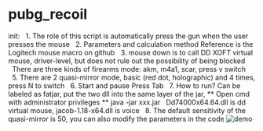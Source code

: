 # pubg_recoil
init:
  1. The role of this script is automatically press the gun when the user presses the mouse
  2. Parameters and calculation method Reference is the Logitech mouse macro on github
  3. mouse down is to call DD XOFT virtual mouse, driver-level, but does not rule out the possibility of being blocked
  There are three kinds of firearms mode: akm, m4a1, scar, press v switch
  5. There are 2 quasi-mirror mode, basic (red dot, holographic) and 4 times, press N to switch
  6. Start and pause Press Tab
  7. How to run? Can be labeled as fatjar, put the two dll into the same layer of the jar, ** Open cmd with administrator privileges ** java -jar xxx.jar
  Dd74000x64.64.dll is dd virtual mouse, jacob-1.18-x64.dll is voice
  8. The default sensitivity of the quasi-mirror is 50, you can also modify the parameters in the code
![demo](ab.gif)
